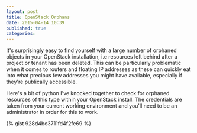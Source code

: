 ```yaml
---
layout: post
title: OpenStack Orphans
date: 2015-04-14 10:39
published: true
categories:
---
```


It's surprisingly easy to find yourself with a large number of orphaned objects in your OpenStack installation, i.e resources left behind after a project or tenant has been deleted.  This can be particularly problematic when it comes to routers and floating IP addresses as these can quickly eat into what precious few addresses you might have available, especially if they're publically accessible.

Here's a bit of python I've knocked together to check for orphaned resources of this type within your OpenStack install.  The credentials are taken from your current working environment and you'll need to be an administrator in order for this to work.

{% gist 928d4bc3711fd4f2fe69 %}

